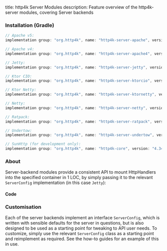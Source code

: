 title: http4k Server Modules
description: Feature overview of the http4k-server modules, covering Server backends

### Installation (Gradle)

```groovy
// Apache v5: 
implementation group: "org.http4k", name: "http4k-server-apache", version: "4.34.0.2"

// Apache v4: 
implementation group: "org.http4k", name: "http4k-server-apache4", version: "4.34.0.2"

// Jetty: 
implementation group: "org.http4k", name: "http4k-server-jetty", version: "4.34.0.2"

// Ktor CIO: 
implementation group: "org.http4k", name: "http4k-server-ktorcio", version: "4.34.0.2"

// Ktor Netty: 
implementation group: "org.http4k", name: "http4k-server-ktornetty", version: "4.34.0.2"

// Netty: 
implementation group: "org.http4k", name: "http4k-server-netty", version: "4.34.0.2"

// Ratpack: 
implementation group: "org.http4k", name: "http4k-server-ratpack", version: "4.34.0.2"

// Undertow: 
implementation group: "org.http4k", name: "http4k-server-undertow", version: "4.34.0.2"

// SunHttp (for development only): 
implementation group: "org.http4k", name: "http4k-core", version: "4.34.0.2"
```

### About
Server-backend modules provide a consistent API to mount HttpHandlers into the specified container in 1 LOC, by 
simply passing it to the relevant `ServerConfig` implementation (in this case `Jetty`):

#### Code [<img class="octocat"/>](https://github.com/http4k/http4k/blob/master/src/docs/guide/reference/servers/example_http.kt)

<script src="https://gist-it.appspot.com/https://github.com/http4k/http4k/blob/master/src/docs/guide/reference/servers/example_http.kt"></script>

### Customisation
Each of the server backends implement an interface `ServerConfig`, which is written with sensible defaults for the server in questions, 
but is also designed to be used as a starting point for tweaking to API user needs. To customize, simply use the relevant `ServerConfig` 
class as a starting point and reimplement as required. See the how-to guides for an example of this in use.
